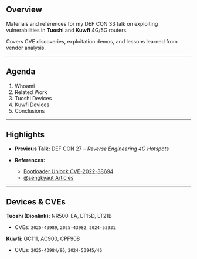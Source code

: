 
##  Overview

Materials and references for my DEF CON 33 talk on exploiting vulnerabilities in **Tuoshi** and **Kuwfi** 4G/5G routers.

Covers CVE discoveries, exploitation demos, and lessons learned from vendor analysis.

---

##  Agenda

1. Whoami
2. Related Work
3. Tuoshi Devices
4. Kuwfi Devices
5. Conclusions

---

##  Highlights

* **Previous Talk:** DEF CON 27 – *Reverse Engineering 4G Hotspots*
* **References:**

  * [Bootloader Unlock CVE-2022-38694](https://github.com/TomKing062/CVE-2022-38694_unlock_bootloader/discussions/55)
  * [@sengkyaut Articles](https://medium.com/@sengkyaut)

---

##  Devices & CVEs

**Tuoshi (Dionlink):** NR500-EA, LT15D, LT21B

* CVEs: `2025-43989`, `2025-43982`, `2024-53931`

**Kuwfi:** GC111, AC900, CPF908

* CVEs: `2025-43984/86`, `2024-53945/46`




